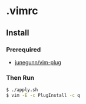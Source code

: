 # .vimrc

## Install

### Prerequired

- [junegunn/vim-plug](https://github.com/junegunn/vim-plug#installation)

### Then Run

```sh
$ ./apply.sh
$ vim -E -c PlugInstall -c q
```


